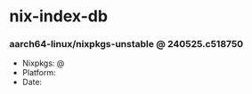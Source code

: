 # nix-index-db
### aarch64-linux/nixpkgs-unstable @ 240525.c518750
- Nixpkgs: @[](https://github.com/NixOS/nixpkgs/commit/c5187508b11177ef4278edf19616f44f21cc8c69)
- Platform: 
- Date: 
